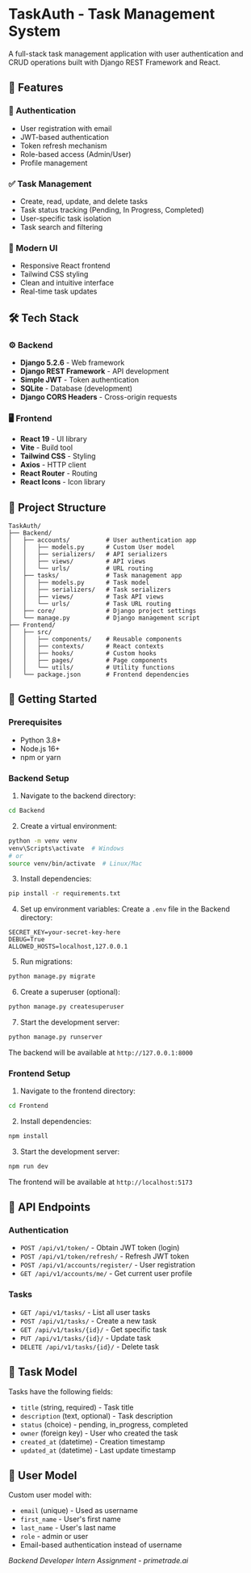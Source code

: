 # TaskAuth - Task Management System

A full-stack task management application with user authentication and CRUD operations built with Django REST Framework and React.

## 🚀 Features

### 🔐 Authentication
- User registration with email
- JWT-based authentication
- Token refresh mechanism
- Role-based access (Admin/User)
- Profile management

### ✅ Task Management
- Create, read, update, and delete tasks
- Task status tracking (Pending, In Progress, Completed)
- User-specific task isolation
- Task search and filtering

### 🎨 Modern UI
- Responsive React frontend
- Tailwind CSS styling
- Clean and intuitive interface
- Real-time task updates

## 🛠️ Tech Stack

### ⚙️ Backend
- **Django 5.2.6** - Web framework
- **Django REST Framework** - API development
- **Simple JWT** - Token authentication
- **SQLite** - Database (development)
- **Django CORS Headers** - Cross-origin requests

### 🖥️ Frontend
- **React 19** - UI library
- **Vite** - Build tool
- **Tailwind CSS** - Styling
- **Axios** - HTTP client
- **React Router** - Routing
- **React Icons** - Icon library

## 📁 Project Structure

```
TaskAuth/
├── Backend/
│   ├── accounts/          # User authentication app
│   │   ├── models.py      # Custom User model
│   │   ├── serializers/   # API serializers
│   │   ├── views/         # API views
│   │   └── urls/          # URL routing
│   ├── tasks/             # Task management app
│   │   ├── models.py      # Task model
│   │   ├── serializers/   # Task serializers
│   │   ├── views/         # Task API views
│   │   └── urls/          # Task URL routing
│   ├── core/              # Django project settings
│   └── manage.py          # Django management script
├── Frontend/
│   ├── src/
│   │   ├── components/    # Reusable components
│   │   ├── contexts/      # React contexts
│   │   ├── hooks/         # Custom hooks
│   │   ├── pages/         # Page components
│   │   └── utils/         # Utility functions
│   └── package.json       # Frontend dependencies
```

## 🔧 Getting Started

### Prerequisites
- Python 3.8+
- Node.js 16+
- npm or yarn

### Backend Setup

1. Navigate to the backend directory:
```bash
cd Backend
```

2. Create a virtual environment:
```bash
python -m venv venv
venv\Scripts\activate  # Windows
# or
source venv/bin/activate  # Linux/Mac
```

3. Install dependencies:
```bash
pip install -r requirements.txt
```

4. Set up environment variables:
Create a `.env` file in the Backend directory:
```env
SECRET_KEY=your-secret-key-here
DEBUG=True
ALLOWED_HOSTS=localhost,127.0.0.1
```

5. Run migrations:
```bash
python manage.py migrate
```

6. Create a superuser (optional):
```bash
python manage.py createsuperuser
```

7. Start the development server:
```bash
python manage.py runserver
```

The backend will be available at `http://127.0.0.1:8000`

### Frontend Setup

1. Navigate to the frontend directory:
```bash
cd Frontend
```

2. Install dependencies:
```bash
npm install
```

3. Start the development server:
```bash
npm run dev
```

The frontend will be available at `http://localhost:5173`

## 📡 API Endpoints

### Authentication
- `POST /api/v1/token/` - Obtain JWT token (login)
- `POST /api/v1/token/refresh/` - Refresh JWT token
- `POST /api/v1/accounts/register/` - User registration
- `GET /api/v1/accounts/me/` - Get current user profile

### Tasks
- `GET /api/v1/tasks/` - List all user tasks
- `POST /api/v1/tasks/` - Create a new task
- `GET /api/v1/tasks/{id}/` - Get specific task
- `PUT /api/v1/tasks/{id}/` - Update task
- `DELETE /api/v1/tasks/{id}/` - Delete task

## 📝 Task Model

Tasks have the following fields:
- `title` (string, required) - Task title
- `description` (text, optional) - Task description
- `status` (choice) - pending, in_progress, completed
- `owner` (foreign key) - User who created the task
- `created_at` (datetime) - Creation timestamp
- `updated_at` (datetime) - Last update timestamp

## 👤 User Model

Custom user model with:
- `email` (unique) - Used as username
- `first_name` - User's first name
- `last_name` - User's last name
- `role` - admin or user
- Email-based authentication instead of username

*Backend Developer Intern Assignment - primetrade.ai*
